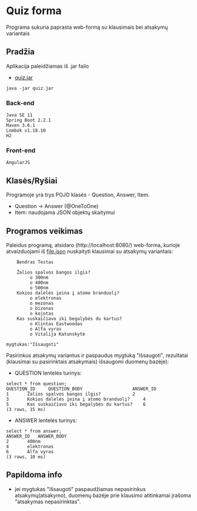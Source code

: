 # Quiz forma

Programa sukuria paprasta web-formą su klausimais bei atsakymų variantais

## Pradžia

Aplikacija paleidžiamas iš .jar failo
* [quiz.jar](https://we.tl/t-OMd9xN1lJe) 
```
java -jar quiz.jar
```

### Back-end
```
Java SE 11
Spring Boot 2.2.1
Maven 3.6.1
Lombok v1.18.10
H2
```
### Front-end
```
AngularJS
```
## Klasės/Ryšiai
Programoje yra trys POJO klasės - Question, Answer, Item.
* Question -> Answer (@OneToOne)
* Item: naudojama JSON objektų skaitymui

## Programos veikimas

Paleidus programą, atsidaro (http://localhost:8080/) web-forma, kurioje atvaizduojami iš [file.json](https://github.com/SergejJerma/AngularJsSpringBootSamples/blob/master/common-test/src/main/resources/file.json) nuskaityti klausimai su atsakymų variantais:

```
	Bendras Testas

    Žalios spalvos bangos ilgis?
         o 300nm
         o 400nm
         o 500nm
    Kokios dalelės įeina į atomo branduolį?
         o elektronas
         o mezonas
         o bizonas
         o kojotas
    Kas suskaičiavo iki begalybės du kartus?
         o Klintas Eastwoodas
         o Alfa vyras
         o Vitalija Katunskytė 
	 
mygtukas:"Išsaugoti"
```
Pasirinkus atsakymų variantus ir paspaudus mygtuką "Išsaugoti", rezultatai (klausimai su pasirinktais atsakymais) išsaugomi duomenų bazėje): 
* QUESTION lentelės turinys:
```
select * from question;
QUESTION_ID  	QUESTION_BODY  					ANSWER_ID  
1		Žalios spalvos bangos ilgis?			2
3		Kokios dalelės įeina į atomo branduolį?		4
5		Kas suskaičiavo iki begalybės du kartus?	6
(3 rows, 15 ms)
```
* ANSWER lentelės turinys:
```
select * from answer;
ANSWER_ID  	ANSWER_BODY  
2		400nm
4		elektronas
6		Alfa vyras
(3 rows, 10 ms)
```
## Papildoma info
* jei mygtukas "Išsaugoti" paspaudžiamas nepasirinkus atsakymų(atsakymo), duomenų bazėje prie klausimo atitinkamai įrašoma "atsakymas nepasirinktas".
